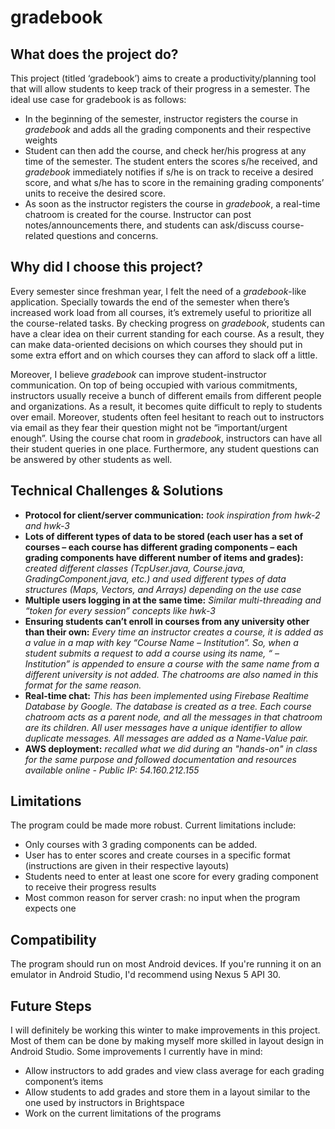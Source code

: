 # gradebook

## What does the project do?
This project (titled ‘gradebook’) aims to create a productivity/planning tool that will allow students to keep track of their progress in a semester. The ideal use case for gradebook is as follows:
* In the beginning of the semester, instructor registers the course in *gradebook* and adds all the grading components and their respective weights
*	Student can then add the course, and check her/his progress at any time of the semester. The student enters the scores s/he received, and *gradebook* immediately notifies if s/he is on track to receive a desired score, and what s/he has to score in the remaining grading components’ units to receive the desired score. 
*	As soon as the instructor registers the course in *gradebook*, a real-time chatroom is created for the course. Instructor can post notes/announcements there, and students can ask/discuss course-related questions and concerns. 

## Why did I choose this project?
Every semester since freshman year, I felt the need of a *gradebook*-like application. Specially towards the end of the semester when there’s increased work load from all courses, it’s extremely useful to prioritize all the course-related tasks. By checking progress on *gradebook*, students can have a clear idea on their current standing for each course. As a result, they can make data-oriented decisions on which courses they should put in some extra effort and on which courses they can afford to slack off a little. 

Moreover, I believe *gradebook* can improve student-instructor communication. On top of being occupied with various commitments, instructors usually receive a bunch of different emails from different people and organizations. As a result, it becomes quite difficult to reply to students over email. Moreover, students often feel hesitant to reach out to instructors via email as they fear their question might not be “important/urgent enough”. Using the course chat room in *gradebook*, instructors can have all their student queries in one place. Furthermore, any student questions can be answered by other students as well.

## Technical Challenges & Solutions
*	**Protocol for client/server communication:** *took inspiration from hwk-2 and hwk-3*
*	**Lots of different types of data to be stored (each user has a set of courses – each course has different grading components – each grading components have different number of items and grades):** *created different classes (TcpUser.java, Course.java, GradingComponent.java, etc.) and used different types of data structures (Maps, Vectors, and Arrays) depending on the use case*
*	**Multiple users logging in at the same time:** *Similar multi-threading and “token for every session” concepts like hwk-3*
*	**Ensuring students can’t enroll in courses from any university other than their own:** *Every time an instructor creates a course, it is added as a value in a map with key “Course Name – Institution”. So, when a student submits a request to add a course using its name, “ – Institution” is appended to ensure a course with the same name from a different university is not added. The chatrooms are also named in this format for the same reason.*
*	**Real-time chat:** *This has been implemented using Firebase Realtime Database by Google. The database is created as a tree. Each course chatroom acts as a parent node, and all the messages in that chatroom are its children. All user messages have a unique identifier to allow duplicate messages. All messages are added as a Name-Value pair.*
* **AWS deployment:** *recalled what we did during an "hands-on" in class for the same purpose and followed documentation and resources available online - Public IP: 54.160.212.155* 

## Limitations
The program could be made more robust. Current limitations include:
*	Only courses with 3 grading components can be added.
*	User has to enter scores and create courses in a specific format (instructions are given in their respective layouts)
* Students need to enter at least one score for every grading component to receive their progress results 
* Most common reason for server crash: no input when the program expects one

## Compatibility
The program should run on most Android devices. If you're running it on an emulator in Android Studio, I'd recommend using Nexus 5 API 30. 

## Future Steps
I will definitely be working this winter to make improvements in this project. Most of them can be done by making myself more skilled in layout design in Android Studio.  Some improvements I currently have in mind:
*	Allow instructors to add grades and view class average for each grading component’s items
*	Allow students to add grades and store them in a layout similar to the one used by instructors in Brightspace
*	Work on the current limitations of the programs
